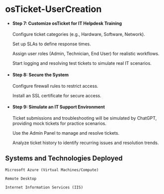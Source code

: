 # osTicket-UserCreation

- #### Step 7: Customize osTicket for IT Helpdesk Training
  
    Configure ticket categories (e.g., Hardware, Software, Network).

    Set up SLAs to define response times.

    Assign user roles (Admin, Technician, End User) for realistic workflows.

    Start logging and resolving test tickets to simulate real IT scenarios.

- #### Step 8: Secure the System
  
    Configure firewall rules to restrict access.

    Install an SSL certificate for secure access.

- #### Step 9: Simulate an IT Support Environment
  
    Ticket submissions and troubleshooting will be simulated by ChatGPT, providing mock tickets for practice scenarios.

    Use the Admin Panel to manage and resolve tickets.

    Analyze ticket history to identify recurring issues and resolution trends.

<h2>Systems and Technologies Deployed</h2>

    Microsoft Azure (Virtual Machines/Compute)
  
    Remote Desktop
  
    Internet Information Services (IIS)
